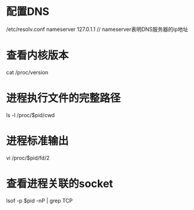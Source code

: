 # 配置DNS
/etc/resolv.conf
nameserver 127.0.1.1  // nameserver表明DNS服务器的ip地址

# 查看内核版本
cat /proc/version

# 进程执行文件的完整路径
ls -l /proc/$pid/cwd

# 进程标准输出
vi /proc/$pid/fd/2

# 查看进程关联的socket
lsof -p $pid -nP | grep TCP